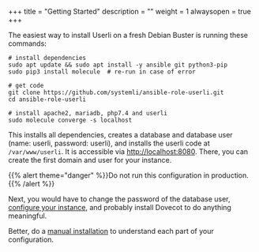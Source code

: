 +++
title = "Getting Started"
description = ""
weight = 1
alwaysopen = true
+++

The easiest way to install Userli on a fresh Debian Buster is running these commands:

    # install dependencies
    sudo apt update && sudo apt install -y ansible git python3-pip
    sudo pip3 install molecule  # re-run in case of error

    # get code
    git clone https://github.com/systemli/ansible-role-userli.git
    cd ansible-role-userli

    # install apache2, mariadb, php7.4 and userli
    sudo molecule converge -s localhost

This installs all dependencies, creates a database and database user
(name: userli, password: userli), and installs the userli code at `/var/www/userli`.
It is accessible via [http://localhost:8080](http://localhost:8080).
There, you can create the first domain and user for your instance.

{{% alert theme="danger" %}}Do not run this configuration in production.{{% /alert %}}

Next, you would have to change the password of the database user,
[configure your instance](../installation/configuration),
and probably install Dovecot to do anything meaningful.

Better, do a [manual installation](../installation) to understand each part of your
configuration.
